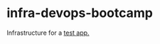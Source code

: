 # infra-devops-bootcamp

Infrastructure for a [test app.](https://github.com/edgaregonzalez/app-devops-bootcamp)
